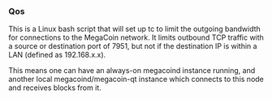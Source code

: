 ### Qos ###

This is a Linux bash script that will set up tc to limit the outgoing bandwidth for connections to the MegaCoin network. It limits outbound TCP traffic with a source or destination port of 7951, but not if the destination IP is within a LAN (defined as 192.168.x.x).

This means one can have an always-on megacoind instance running, and another local megacoind/megacoin-qt instance which connects to this node and receives blocks from it.
